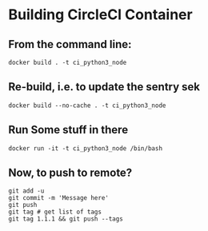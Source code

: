 # Building CircleCI Container

## From the command line:

    docker build . -t ci_python3_node

## Re-build, i.e. to update the sentry sek

    docker build --no-cache . -t ci_python3_node

## Run Some stuff in there

    docker run -it -t ci_python3_node /bin/bash

## Now, to push to remote?

    git add -u
    git commit -m 'Message here'
    git push
    git tag # get list of tags
    git tag 1.1.1 && git push --tags





